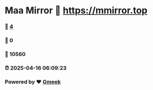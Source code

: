 # Maa Mirror :link: https://mmirror.top 
### :page_facing_up: [4](https://mmirror.top/tag.html) 
### :speech_balloon: 0 
### :hibiscus: 10560 
### :alarm_clock: 2025-04-16 06:09:23 
### Powered by :heart: [Gmeek](https://github.com/Meekdai/Gmeek)

